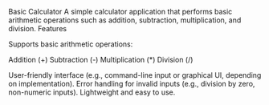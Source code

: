 Basic Calculator
A simple calculator application that performs basic arithmetic operations such as addition, subtraction, multiplication, and division.
Features

Supports basic arithmetic operations:

Addition (+)
Subtraction (-)
Multiplication (*)
Division (/)


User-friendly interface (e.g., command-line input or graphical UI, depending on implementation).
Error handling for invalid inputs (e.g., division by zero, non-numeric inputs).
Lightweight and easy to use.
